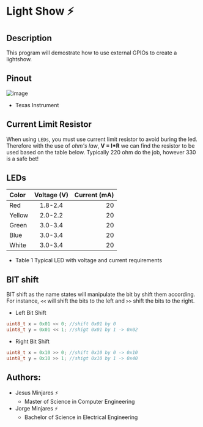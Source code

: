 # **Light Show :zap:**

## Description
This program will demostrate how to use external GPIOs to create a lightshow.

## Pinout
![image](https://user-images.githubusercontent.com/60948298/146273491-d2079ae0-385a-4f9a-ac03-24f95911efea.png)
- Texas Instrument

## Current Limit Resistor
When using `LEDs`, you must use current limit resistor to avoid  buring the led. Therefore with the use of *ohm's law*, **V = I*R** we can find the resistor to be used based on the table below. Typically 220 ohm do the job, however 330 is a safe bet!

## LEDs 
| Color | Voltage (V) | Current (mA) |
|:---   | :---:       |     ---:     |
| Red   | 1.8-2.4     |      20      |
| Yellow| 2.0-2.2     |      20      |
| Green | 3.0-3.4     |      20      |
| Blue  | 3.0-3.4     |      20      | 
| White | 3.0-3.4     |      20      |
  * Table 1 Typical LED with voltage and current requirements

## BIT shift
BIT shift as the name states will manipulate the bit by shift them according. For instance, `<<` will shift the bits to the left and `>>` shift the bits to the right.
- Left Bit Shift
~~~c
uint8_t x = 0x01 << 0; //shift 0x01 by 0
uint8_t y = 0x01 << 1; //shigt 0x01 by 1 -> 0x02
~~~
- Right Bit Shift 
~~~c
uint8_t x = 0x10 >> 0; //shift 0x10 by 0 -> 0x10
uint8_t y = 0x10 >> 1; //shigt 0x10 by 1 -> 0x40
~~~
## Authors:
  - Jesus Minjares :zap:
    - Master of Science in Computer Engineering
  - Jorge Minjares :zap:
    - Bachelor of Science in Electrical Engineering
